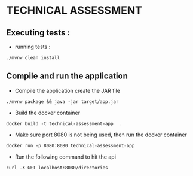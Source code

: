 # TECHNICAL ASSESSMENT

## Executing tests :

* running tests :

`./mvnw clean install`

## Compile and run the application

- Compile the application create the JAR file
```
./mvnw package && java -jar target/app.jar
```

- Build the docker container
```
docker build -t technical-assessment-app  .
```

- Make sure port 8080 is not being used, then run the docker container
```
docker run -p 8080:8080 technical-assessment-app
```

- Run the following command to hit the api 
```
curl -X GET localhost:8080/directories
```
